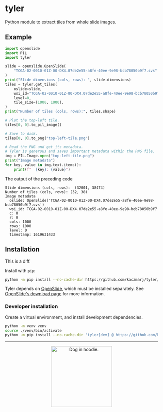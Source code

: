 # tyler

Python module to extract tiles from whole slide images.

## Example

```python
import openslide
import PIL
import tyler

slide = openslide.OpenSlide(
    "TCGA-02-0010-01Z-00-DX4.07de2e55-a8fe-40ee-9e98-bcb78050b9f7.svs"
)
print("Slide dimensions (cols, rows): ", slide.dimensions)
tiles = tyler.get_tiles(
    oslide=slide,
    wsi_id="TCGA-02-0010-01Z-00-DX4.07de2e55-a8fe-40ee-9e98-bcb78050b9f7",
    level=0,
    tile_size=(1000, 1000),
)
print("Number of tiles (cols, rows):", tiles.shape)

# Plot the top-left tile.
tiles[0, 0].to_pil_image()

# Save to disk.
tiles[0, 0].to_png("top-left-tile.png")

# Read the PNG and get its metadata.
# Tyler is generous and saves important metadata within the PNG file.
img = PIL.Image.open("top-left-tile.png")
print("Image metadata")
for key, value in img.text.items():
    print(f"  {key}: {value}")
```

The output of the preceding code

```
Slide dimensions (cols, rows):  (32001, 38474)
Number of tiles (cols, rows): (32, 38)
Image metadata
  oslide: OpenSlide('TCGA-02-0010-01Z-00-DX4.07de2e55-a8fe-40ee-9e98-bcb78050b9f7.svs')
  wsi_id: TCGA-02-0010-01Z-00-DX4.07de2e55-a8fe-40ee-9e98-bcb78050b9f7
  c: 0
  r: 0
  cols: 1000
  rows: 1000
  level: 0
  timestamp: 1619631433
```

## Installation

This is a diff.

Install with `pip`:

```bash
python -m pip install --no-cache-dir https://github.com/kaczmarj/tyler/tarball/main
```

Tyler depends on [OpenSlide](https://openslide.org/), which must be installed separately. See [OpenSlide's download page](https://openslide.org/download/) for more information.

### Developer installation

Create a virtual environment, and install development dependencies.

```bash
python -m venv venv
source ./venv/bin/activate
python -m pip install --no-cache-dir 'tyler[dev] @ https://github.com/kaczmarj/tyler/tarball/main'
```

---

<p align="center">
    <img src="https://i.redd.it/avif889dhh751.jpg" alt="Dog in hoodie." width="200">
</p>
